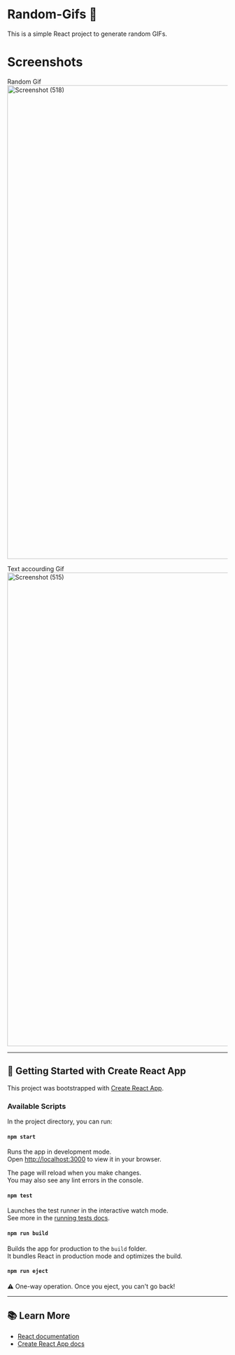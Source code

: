 # Random-Gifs 🎲

This is a simple React project to generate random GIFs.

# Screenshots
Random Gif
<img width="1920" height="1080" alt="Screenshot (518)" src="https://github.com/user-attachments/assets/8cef9907-fbe6-4392-85a3-bb3fab64216e" />

Text accourding Gif
<img width="1920" height="1080" alt="Screenshot (515)" src="https://github.com/user-attachments/assets/3144e30d-f72f-4061-980f-bbfe540b8c2a" />


---

## 🚀 Getting Started with Create React App

This project was bootstrapped with [Create React App](https://github.com/facebook/create-react-app).

### Available Scripts

In the project directory, you can run:

#### `npm start`
Runs the app in development mode.  
Open [http://localhost:3000](http://localhost:3000) to view it in your browser.

The page will reload when you make changes.  
You may also see any lint errors in the console.

#### `npm test`
Launches the test runner in the interactive watch mode.  
See more in the [running tests docs](https://facebook.github.io/create-react-app/docs/running-tests).

#### `npm run build`
Builds the app for production to the `build` folder.  
It bundles React in production mode and optimizes the build.

#### `npm run eject`
⚠️ One-way operation. Once you eject, you can't go back!

---

## 📚 Learn More

- [React documentation](https://reactjs.org/)  
- [Create React App docs](https://facebook.github.io/create-react-app/docs/getting-started)
